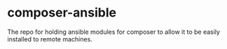 # composer-ansible
The repo for holding ansible modules for composer to allow it to be easily installed to remote machines.
